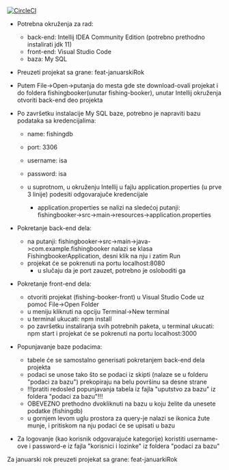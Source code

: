[![CircleCI](https://circleci.com/gh/circleci/circleci-docs.svg?style=shield)](https://app.circleci.com/pipelines/github/Fishing-Booker/fishing-booker?filter=all)


* Potrebna okruženja za rad:
	- back-end: Intellij IDEA Community Edition (potrebno prethodno instalirati jdk 11)
	- front-end: Visual Studio Code
	- baza: My SQL 

* Preuzeti projekat sa grane: feat-januarskiRok

- Putem File->Open->putanja do mesta gde ste download-ovali projekat i do foldera fishingbooker(unutar fishing-booker), unutar Intellij okruženja otvoriti back-end deo projekta

- Po završetku instalacije My SQL baze, potrebno je napraviti bazu podataka sa kredencijalima:
	- name: fishingdb
	- port: 3306
	- username: isa
	- password: isa
	
	- u suprotnom, u okruženju Intellij u fajlu application.properties (u prve 3 linije) podesiti odgovarajuče kredencijale
		- application.properties se nalizi na sledećoj putanji: fishingbooker->src->main->resources->application.properties

* Pokretanje back-end dela:
	- na putanji: fishingbooker->src->main->java->com.example.fishingbooker nalazi se klasa FishingbookerApplication, desni klik na nju i zatim Run
	- projekat će se pokrenuti na portu localhost:8080
		- u slučaju da je port zauzet, potrebno je osloboditi ga

* Pokretanje front-end dela:
	- otvoriti projekat (fishing-booker-front) u Visual Studio Code uz pomoć File->Open Folder
	- u meniju kliknuti na opciju Terminal->New terminal
	- u terminal ukucati: npm install
	- po završetku instaliranja svih potrebnih paketa, u terminal ukucati: npm start i projekat će se pokrenuti na portu localhost:3000

* Popunjavanje baze podacima:
	- tabele će se samostalno generisati pokretanjem back-end dela projekta
	- podaci se unose tako što se podaci iz skipti (nalaze se u folderu "podaci za bazu") prekopiraju na belu površinu sa desne strane
	- !!!pratiti redosled popunjavanja tabela iz fajla "uputstvo za bazu" iz foldera "podaci za bazu"!!!
	- OBEVEZNO prethodno dvokliknuti na bazu u koju želite da unesete podatke (fishingdb) 
	- u gornjem levom uglu prostora za query-je nalazi se ikonica žute munje, i pritiskom na nju podaci će se upisati u bazu

* Za logovanje (kao korisnik odgovarajuće kategorije) koristiti username-ove i password-e iz fajla "korisnici i lozinke" iz foldera "podaci za bazu"

Za januarski rok preuzeti projekat sa grane: feat-januarkiRok

